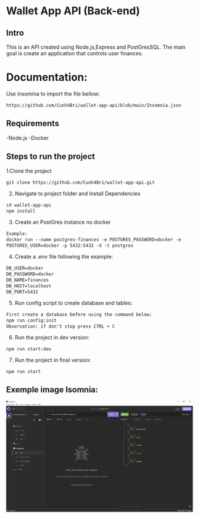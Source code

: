 # Wallet App API (Back-end)

## Intro

This is an API created using Node.js,Express and PostGresSQL.
The main goal is create an application that controls user finances.

# Documentation:

Use insomina to import the file bellow:

```
https://github.com/Cunh4Bri/wallet-app-api/blob/main/Insomnia.json
```

## Requirements

-Node.js
-Docker

## Steps to run the project

1.Clone the project

```
git clone https://github.com/Cunh4Bri/wallet-app-api.git
```

2. Navigate to project folder and Install Dependencies

```
cd wallet-app-api
npm install
```

3. Create an PostGres instance no docker

```
Example:
docker run --name postgres-finances -e POSTGRES_PASSWORD=docker -e POSTGRES_USER=docker -p 5432:5432 -d -t postgres
```

4. Create a .env file following the example:

```
DB_USER=docker
DB_PASSWORD=docker
DB_NAME=finances
DB_HOST=localhost
DB_PORT=5432
```

5. Run config script to create database and tables:

```
First create a database before using the command below:
npm run config:init
Observation: if don't stop press CTRL + C
```

6. Run the project in dev version:

```
npm run start:dev
```

7. Run the project in final version:

```
npm run start
```

## Exemple image Isomnia:

<img src="./src/img/exampleGetCategories.png">
